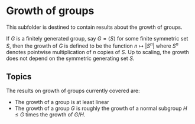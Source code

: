 # Growth of groups

This subfolder is destined to contain results about the growth of groups.

If $G$ is a finitely generated group, say $G = \langle S\rangle$ for some finite symmetric set $S$, then the growth of $G$ is defined to be the function $n \mapsto |S^n|$ where $S^n$ denotes pointwise multiplication of $n$ copies of $S$. Up to scaling, the growth does not depend on the symmetric generating set $S$.

## Topics

The results on growth of groups currently covered are:
* The growth of a group is at least linear
* The growth of a group $G$ is roughly the growth of a normal subgroup $H \le G$ times the growth of $G / H$.
